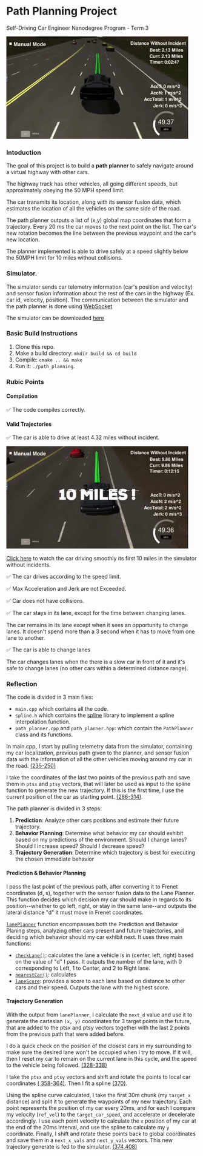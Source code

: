 # Path Planning Project
Self-Driving Car Engineer Nanodegree Program - Term 3
   
[![alt text][image1]]((https://www.youtube.com/watch?v=cckhao1qgP4))

### Intoduction
The goal of this project is to build a **path planner** to safely navigate around a virtual highway with other cars. 

The highway track has other vehicles, all going different speeds, but approximately obeying the 50 MPH speed limit.

The car transmits its location, along with its sensor fusion data, which estimates the location of all the vehicles on the same side of the road.

The path planner outputs a list of (x,y) global map coordinates that form a trajectory. Every 20 ms the car moves to the next point on the list. The car's new rotation becomes the line between the previous waypoint and the car's new location.

The planner implemented is able to drive safely at a speed slightly below the 50MPH limit for 10 miles without collisions. 

### Simulator.
 The simulator sends car telemetry information (car's position and velocity) and sensor fusion information about the rest of the cars in the highway (Ex. car id, velocity, position). The communication between the simulator and the path planner is done using [WebSocket](https://en.wikipedia.org/wiki/WebSocket)

 The simulator can be downloaded [here](https://github.com/udacity/self-driving-car-sim/releases/tag/T3_v1.2) 

### Basic Build Instructions

1. Clone this repo.
2. Make a build directory: `mkdir build && cd build`
3. Compile: `cmake .. && make`
4. Run it: `./path_planning`.


### Rubic Points

#### Compilation

✅ The code compiles correctly.

#### Valid Trajectories

✅ The car is able to drive at least 4.32 miles without incident.

![alt text][image2]

[Click here](https://www.youtube.com/watch?v=cckhao1qgP4) to watch the car driving smoothly its first 10 miles in the simulator without incidents. 

✅ The car drives according to the speed limit.

✅ Max Acceleration and Jerk are not Exceeded.

✅ Car does not have collisions.

✅ The car stays in its lane, except for the time between changing lanes.

The car remains in its lane except when it sees an opportunity to change lanes. It doesn't spend more than a 3 second when it has to move from one lane to another.


✅ The car is able to change lanes

The car changes lanes when the there is a slow car in front of it and it's safe to change lanes (no other cars within a determined distance range).

### Reflection

The code is divided in 3 main files: 
* `main.cpp` which contains all the code. 
* `spline.h` which contains the [spline](http://kluge.in-chemnitz.de/opensource/spline/) library to implement a spline interpolation function.
* `path_planner.cpp` and `path_planner.hpp`: which contain the `PathPlanner` class and its functions. 

In main.cpp, I start by pulling telemetry data from the simulator, containing my car localization, previous path given to the planner, and sensor fusion data with the information of all the other vehicles moving around my car in the road. [(235-250)](https://github.com/ilopezfr/CarND-Path-Planning-Project/blob/master/src/main.cpp#L235)

I take the coordinates of the last two points of the previous path and save them in `ptsx` and `ptsy` vectors, that will later be used as input to the spline function to generate the new trajectory. If this is the first time, I use the current position of the car as starting point. [(286-314)](https://github.com/ilopezfr/CarND-Path-Planning-Project/blob/master/src/main.cpp#L286).

The path planner is divided in 3 steps: 
1. **Prediction**: Analyze other cars positions and estimate their future trajectory.
2. **Behavior Planning**: Determine what behavior my car should exhibit based on my predictions of the environment. Should I change lanes? Should I increase speed? Should I decrease speed?
3. **Trajectory Generation**: Determine which trajectory is best for executing the chosen immediate behavior

#### Prediction & Behavior Planning
I pass the last point of the previous path, after converting it to Frenet coordinates (d, s), together with the sensor fusion data to the Lane Planner. This function decides which decision my car should make in regards to its position--whether to go left, right, or stay in the same lane--and outputs the lateral distance "d" it must move in Frenet coordinates. 

[`lanePlanner`](https://github.com/ilopezfr/CarND-Path-Planning-Project/blob/master/src/planner.cpp#113) function encompasses both the Prediction and Behavior Planing steps, analyzing other cars present and future trajectories, and deciding which behavior should my car exhibit next. It uses three main functions: 
* [`checkLane()`](https://github.com/ilopezfr/CarND-Path-Planning-Project/blob/master/src/planner.cpp#L6): calculates the lane a vehicle is in (center, left, right) based on the value of "d" I pass. It outputs the number of the lane, with 0 corresponding to Left, 1 to Center, and 2 to Right lane. 
* [`nearestCar()`](https://github.com/ilopezfr/CarND-Path-Planning-Project/blob/master/src/planner.cpp#L23): calculates 
* [`laneScore`](https://github.com/ilopezfr/CarND-Path-Planning-Project/blob/master/src/planner.cpp#L67): provides a score to each lane based on distance to other cars and their speed. Outputs the lane with the highest score.

#### Trajectory Generation

With the output from `lanePlanner`, I calculate the `next_d` value and use it to generate the cartesian `(x, y)` coordinates for 3 target points in the future, that are added to the ptsx and ptsy vectors together with the last 2 points from the previous path that were added before. 

I do a quick check on the position of the closest cars in my surrounding to make sure the desired lane won't be occupied when I try to move. If it will, then I reset my car to remain on the current lane in this cycle, and the speed to the vehicle being followed. [(328-338)](https://github.com/ilopezfr/CarND-Path-Planning-Project/blob/master/src/main.cpp#L328)

I take the `ptsx` and `ptsy` vectors and shift and rotate the points to local car coordinates [( 358-364)](https://github.com/ilopezfr/CarND-Path-Planning-Project/blob/master/src/main.cpp#L358). Then I fit a spline [(370)](https://github.com/ilopezfr/CarND-Path-Planning-Project/blob/master/src/main.cpp#L370). 

Using the spline curve calculated, I take the first 30m chunk (my `target_x` distance) and split it to generate the waypoints of my new trajectory. Each point represents the position of my car every 20ms, and for each I compare my velocity (`ref_vel`) to the `target_car_speed`, and accelerate or decelerate accordingly. I use each point velocity to calculate the `x` position of my car at the end of the 20ms interval, and use the spline to calculate my `y` coordinate. Finally, I shift and rotate these points back to global coordinates and save them in a `next_x_vals` and `next_y_vals` vectors. This new trajectory generate is fed to the simulator. [(374,408)](https://github.com/ilopezfr/CarND-Path-Planning-Project/blob/master/src/main.cpp#L374)


[//]: # (Image References)

[image1]: ./images/path_plan_3sec.gif "Sample Car Driving"
[image2]: ./images/path_plan_10mile.gif "10mile"